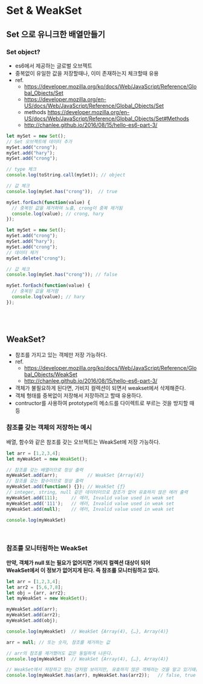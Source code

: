 # Set & WeakSet

## Set 으로 유니크한 배열만들기

### Set object?

- es6에서 제공하는 글로벌 오브젝트
- 중복없이 유일한 값을 저장할때나, 이미 존재하는지 체크할때 유용
- ref.
  - https://developer.mozilla.org/ko/docs/Web/JavaScript/Reference/Global_Objects/Set
  - https://developer.mozilla.org/en-US/docs/Web/JavaScript/Reference/Global_Objects/Set
  - methods https://developer.mozilla.org/en-US/docs/Web/JavaScript/Reference/Global_Objects/Set#Methods
  - http://chanlee.github.io/2016/08/15/hello-es6-part-3/

```javascript
let mySet = new Set();
// Set 오브젝트에 데이터 추가
mySet.add("crong");
mySet.add("hary");
mySet.add("crong");

// type 체크
console.log(toString.call(mySet)); // object

// 값 체크
console.log(mySet.has("crong"));  // true

mySet.forEach(function(value) {
  // 중복된 값을 제거하여 노출, crong이 중복 제거됨
  console.log(value); // crong, hary
});
```

```javascript
let mySet = new Set();
mySet.add("crong");
mySet.add("hary");
mySet.add("crong");
// 데이터 제거
mySet.delete("crong");

// 값 체크
console.log(mySet.has("crong")); // false

mySet.forEach(function(value) {
  // 중복된 값을 제거함
  console.log(value); // hary
});
```

<br><br>

## WeakSet?
- 참조를 가지고 있는 객체만 저장 가능하다.
- ref.
    - https://developer.mozilla.org/ko/docs/Web/JavaScript/Reference/Global_Objects/WeakSet
    - http://chanlee.github.io/2016/08/15/hello-es6-part-3/
- 객체가 불필요하게 된다면, 가비지 컬렉션이 되면서 weakset에서 삭제해준다.
- 객체 형태를 중복없이 저장해서 저장하려고 할때 유용하다.
- contructor를 사용하여 prototype의 메소드를 다이렉트로 부르는 것을 방지할 때 등

### 참조를 갖는 객체의 저장하는 예시
배열, 함수와 같은 참조를 갖는 오브젝트는 WeakSet에 저장 가능하다.
<br>
```javascript
let arr = [1,2,3,4];
let myWeakSet = new WeakSet();

// 참조를 갖는 배열이므로 정상 출력
myWeakSet.add(arr);           // WeakSet {Array(4)}
// 참조를 갖는 함수이므로 정상 출력
myWeakSet.add(function() {}); // WeakSet {ƒ}
// integer, string, null 같은 데이터이므로 참조가 없어 유효하지 않은 에러 출력
myWeakSet.add(111);     // 에러, Invalid value used in weak set
myWeakSet.add('111');   // 에러, Invalid value used in weak set
myWeakSet.add(null);    // 에러, Invalid value used in weak set

console.log(myWeakSet)
```
<br>

### 참조를 모니터링하는 WeakSet
**만약, 객체가 null 또는 필요가 없어지면 가비지 컬렉션 대상이 되어<br>
  WeakSet에서 이 정보가 없어지게 된다. 즉 참조를 모니터링하고 있다.**

```javascript
let arr = [1,2,3,4];
let arr2 = [5,6,7,8];
let obj = {arr, arr2};
let myWeakSet = new WeakSet();

myWeakSet.add(arr);
myWeakSet.add(arr2);
myWeakSet.add(obj);

console.log(myWeakSet)  // WeakSet {Array(4), {…}, Array(4)}

arr = null; // 또는 숫자, 참조를 제거하는 값

// arr의 참조를 제거했어도 값은 동일하게 나온다.
console.log(myWeakSet)  // WeakSet {Array(4), {…}, Array(4)}

// WeakSet에서 저장하고 있는 것처럼 보이지만, 유효하지 않은 객체라는 것을 알고 있기때문에 false 출력
console.log(myWeakSet.has(arr), myWeakSet.has(arr2));   // false, true
```

